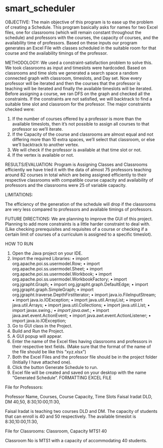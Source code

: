 # smart_scheduler

OBJECTIVE:
                     The main objective of this program is to ease up the problem of creating a Schedule. This program basically asks for names for two Excel files, one for classrooms (which will remain constant throughout the schedule) and professors with the courses, the capacity of courses, and the availability time of professors. Based on these inputs our program generates an Excel File with classes scheduled in the suitable room for that course and the availability timings of the professor.

METHODOLOGY:
                               We used a constraint-satisfaction problem to solve this. We took classrooms as input and timeslots were hardcoded. Based on classrooms and time slots we generated a search space a random connected graph with classroom, timeslots, and Day set. Now every professor will be iterated and then the courses that the professor is teaching will be iterated and finally the available timeslots will be iterated. Before assigning a course, we ran DFS on the graph and checked all the constraints. If the constraints are not satisfied, we will backtrack to find a suitable time slot and classroom for the professor. The major constraints checked were:
1.	If the number of courses offered by a professor is more than the available timeslots, then it’s not possible to assign all courses to that professor so we’ll iterate.
2.	If the Capacity of the course and classrooms are almost equal and not differing more than 10 extra spaces, we’ll select that classroom, or else we’ll backtrack to another vertex.
3.	We will check if the professor is available at that time slot or not.
4.	If the vertex is available or not.


RESULTS/EVALUATION:
Program is Assigning Classes and Classrooms efficiently we have tried it with the data of almost 75 professors teaching around 82 courses in total which are being assigned efficiently to their respective classrooms with compatible course capacity and availability of professors and the classrooms were 25 of variable capacity.

LIMITATIONS:

The efficiency of the generation of the schedule will drop if the classrooms are very less compared to professors and available timings of professors.


FUTURE DIRECTIONS: 
We are planning to improve the GUI of this project.
Planning to add more constraints is a little harder constraint to deal with. (Like checking prerequisites and requisites of a course or checking if a certain limit of courses of a curriculum is assigned to a specific timeslot).

										
												
HOW TO RUN
1.	Open the Java project on your IDE.
2.	Import the required Libraries:
•	import org.apache.poi.ss.usermodel.Row;
•	import org.apache.poi.ss.usermodel.Sheet;
•	import org.apache.poi.ss.usermodel.Workbook;
•	import org.apache.poi.ss.usermodel.WorkbookFactory;
•	import org.jgrapht.Graph;
•	import org.jgrapht.graph.DefaultEdge;
•	import org.jgrapht.graph.SimpleGraph;
•	import org.jgrapht.traverse.DepthFirstIterator;
•	import java.io.FileInputStream;
•	import java.io.IOException;
•	import java.util.ArrayList;
•	import java.util.Arrays;
•	import java.util.Collections;
•	import java.util.List;
•	import javax.swing.*;
•	import java.awt.*;
•	import java.awt.event.ActionEvent;
•	import java.awt.event.ActionListener;
•	import java.io.IOException;
3.	Go to GUI class in the Project.
4.	Build and Run the Project.
5.	A GUI popup will appear.
6.	Enter the name of the Excel files having classrooms and professors in their respective text fields. (Make sure that the format of the name of the file should be like this “xyz.xlsx”)
7.	Both the Excel Files and the professor file should be in the project folder (Initially I have attached one).
8.	Click the button Generate Schedule to run. 
9.	Excel file will be created and saved on your desktop with the name “Generated Schedule”.
FORMATTING EXCEL FILE

File for Professors:

Professor Name, Courses, Course Capacity, Time Slots
Faisal Iradat	        DLD, DM	40,50,		8:30,10:00,11:30,

Faisal Iradat is teaching two courses DLD and DM. The capacity of students that can enroll is 40 and 50 respectively. The available timeslot is 8:30,10:00,11:30,

File for Classrooms:
 Classroom, Capacity
          MTS1	   40

Classroom No is MTS1 with a capacity of accommodating 40 students.
